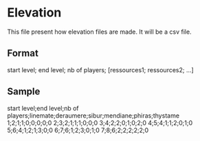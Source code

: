 # Elevation

This file present how elevation files are made.
It will be a csv file.

## Format

start level; end level; nb of players; [ressources1; ressources2; ...]

## Sample

start level;end level;nb of players;linemate;deraumere;sibur;mendiane;phiras;thystame
1;2;1;1;0;0;0;0;0
2;3;2;1;1;1;0;0;0
3;4;2;2;0;1;0;2;0
4;5;4;1;1;2;0;1;0
5;6;4;1;2;1;3;0;0
6;7;6;1;2;3;0;1;0
7;8;6;2;2;2;2;2;0
